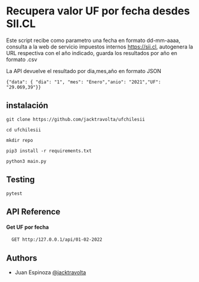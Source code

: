 
# Recupera valor UF por fecha desdes SII.CL

Este script recibe como parametro una fecha en formato dd-mm-aaaa,
consulta a la web de servicio impuestos internos https://sii.cl, 
autogenera la URL respectiva con el año indicado, guarda los resultados por año en formato .csv

La API devuelve el resultado por dia,mes,año en formato JSON
```
{"data": { "dia": "1", "mes": "Enero","anio": "2021","UF": "29.069,39"}}
```
## instalación
```
git clone https://github.com/jacktravolta/ufchilesii

cd ufchilesii

mkdir repo

pip3 install -r requirements.txt

python3 main.py
```
## Testing
```
pytest
```
## API Reference

#### Get UF por fecha

```https
  GET http:/127.0.0.1/api/01-02-2022
```

## Authors

- Juan Espinoza [@jacktravolta](https://github.com/jacktravolta/) 
